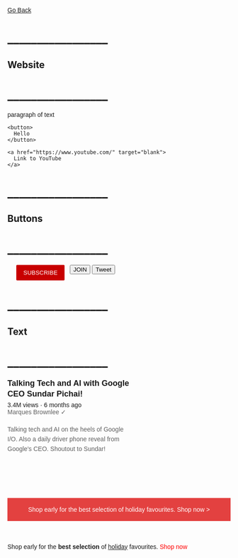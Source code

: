 [Go Back](https://hs86442.github.io/)
# _________________
## Website 
# _________________
<!DOCTYPE html>
<html>
  <head>
    <title>First Website</title>
  </head>
  <body>
    <p>
      paragraph of text
    </p>

    <button>
      Hello
    </button>

    <a href="https://www.youtube.com/" target="blank">
      Link to YouTube
    </a>
  </body>
</html>

# _________________
## Buttons
# _________________
<title>buttons are here</title>
<style>
  .subscribe-button {
    background-color: rgb(200, 0, 0);
    color: white;
    border: none;
    border-radius: 2px;
    cursor: pointer;
    margin-right: 8px;
    margin-left: 20px;
    padding-top: 10px;
    padding-bottom: 10px;
    padding-left: 16px;
    padding-right: 16px;
    transition: opacity 0.15s;
    vertical-align: top;
  }

  .subscribe-button:hover {
    opacity: 0.8;
  }

  .subscribe-button:active {
    opacity: 0.5;
  }

  .join-button {
    background-color: white;
    border-color: rgb(6, 95, 212);
    border-style: solid;
    border-width: 1px;
    color: rgb(6, 95, 212);
    border-radius: 2px;
    cursor: pointer;
    padding-top: 9px;
    padding-bottom: 9px;
    padding-left: 16px;
    padding-right: 16px;

    transition: background-color 0.15s,
      color 0.15s;
  }

  .join-button:hover {
    background-color: rgb(6, 95, 212);
    color: white;
  }

  .join-button:active {
    opacity: 0.7;
  }

  .tweet-button {
    background-color: rgb(29, 155, 240);
    color: white;
    border: none;
    padding-top: 10px;
    padding-bottom: 10px;
    padding-left: 16px;
    padding-right: 16px;
    border-radius: 8px;
    border-radius: 18px;
    font-weight: bold;
    font-size: 15px;
    cursor: pointer;
    margin-left: 8px;
    transition: box-shadow 0.15s;
    vertical-align: top;
  }

  .tweet-button:hover {
    box-shadow: 5px 5px 10px rgba(0, 0, 0, 0.15);
  }
</style>

<button class="subscribe-button">
  SUBSCRIBE
</button>

<button class="join-button">
  JOIN
</button>

<button class="tweet-button">
  Tweet
</button>

# _________________
## Text
# _________________
<title>titles are defintately not here</title>
<style>
    p {
      font-family: Arial;
      margin-top: 0;
      margin-bottom: 0;
    }
  
    .video-stats {
      font-size: 14px;
      color: rgb(96, 96, 96);
      margin-bottom: 20px;
    }
  
    .video-title {
      font-weight: bold;
      font-size: 18px;
      width: 280px;
      line-height: 24px;
      margin-bottom: 5px;
    }
  
    .video-author {
      font-size: 14px;
      color: rgb(96, 96, 96);
      margin-bottom: 20px;
    }
  
    .video-description {
      font-size: 14px;
      color: rgb(96, 96, 96);
      width: 280px;
      line-height: 22px;
      margin-bottom: 100px;
    }
  
    .apple-text {
      margin-bottom: 50px;
      font-size: 14px;
      background-color: rgb(227, 65, 64);
      color: white;
      text-align: center;
      padding-top: 18px;
      padding-bottom: 18px;
    }
  
    .span-example {
      color: red;
    }
  
    .span-example:hover {
      text-decoration: underline;
    }
  
    .shop-link {
      cursor: pointer;
    }
  
    .shop-link:hover {
      text-decoration: underline;
    }
  </style>
  
  <p class="video-title">
    Talking Tech and AI with Google CEO Sundar Pichai!
  </p>
  
  <p class="video-stats">
    3.4M views &#183; 6 months ago
  </p>
  
  <p class="video-author">
    Marques Brownlee &#10003;
  </p>
  
  <p class="video-description">
    Talking tech and AI on the heels of Google I/O. Also a daily driver phone reveal from Google's CEO. Shoutout to Sundar!
  </p>
  
  <p class="apple-text">
    Shop early for the best selection of holiday favourites. <span class="shop-link">Shop now &#62;</span>
  </p>
  
  <p>
    Shop early for the <strong>best selection</strong> of <u>holiday</u> favourites. <span class="span-example">Shop now</span>
  </p>
